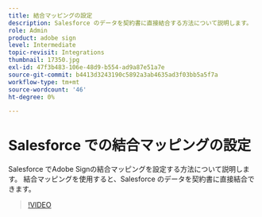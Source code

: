 ```yaml
---
title: 結合マッピングの設定
description: Salesforce のデータを契約書に直接結合する方法について説明します。
role: Admin
product: adobe sign
level: Intermediate
topic-revisit: Integrations
thumbnail: 17350.jpg
exl-id: 47f3b483-106e-48d9-b554-ad9a87e51a7e
source-git-commit: b4413d3243190c5892a3ab4635ad3f03bb5a5f7a
workflow-type: tm+mt
source-wordcount: '46'
ht-degree: 0%

---
```


# Salesforce での結合マッピングの設定

Salesforce でAdobe Signの結合マッピングを設定する方法について説明します。 結合マッピングを使用すると、Salesforce のデータを契約書に直接結合できます。

>[!VIDEO](https://video.tv.adobe.com/v/17350?hidetitle=true)
